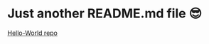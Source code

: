 # Just another README.md file :sunglasses:
[Hello-World repo](https://github.com/JustinMiller333/hello-world)
